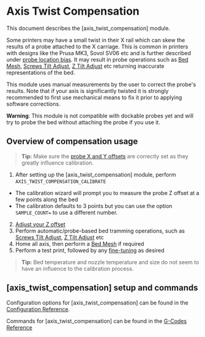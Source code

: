# Axis Twist Compensation

This document describes the [axis_twist_compensation] module.

Some printers may have a small twist in their X rail which can skew the results
of a probe attached to the X carriage.
This is common in printers with designs like the Prusa MK3, Sovol SV06 etc and is
further described under [probe location
bias](Probe_Calibrate.md#location-bias-check). It may result in
probe operations such as [Bed Mesh](Bed_Mesh.md),
[Screws Tilt Adjust](G-Codes.md#screws_tilt_adjust),
[Z Tilt Adjust](G-Codes.md#z_tilt_adjust) etc returning inaccurate
representations of the bed.

This module uses manual measurements by the user to correct the probe's results.
Note that if your axis is significantly twisted it is strongly recommended to
first use mechanical means to fix it prior to applying software corrections.

**Warning**: This module is not compatible with dockable probes yet and will
try to probe the bed without attaching the probe if you use it.

## Overview of compensation usage

> **Tip:** Make sure the [probe X and Y offsets](Config_Reference.md#probe) are
> correctly set as they greatly influence calibration.

1. After setting up the [axis_twist_compensation] module,
perform `AXIS_TWIST_COMPENSATION_CALIBRATE`
* The calibration wizard will prompt you to measure the probe Z offset at a few
points along the bed
* The calibration defaults to 3 points but you can use the option
`SAMPLE_COUNT=` to use a different number.
2. [Adjust your Z offset](Probe_Calibrate.md#calibrating-probe-z-offset)
3. Perform automatic/probe-based bed tramming operations, such as
[Screws Tilt Adjust](G-Codes.md#screws_tilt_adjust),
[Z Tilt Adjust](G-Codes.md#z_tilt_adjust) etc
4. Home all axis, then perform a [Bed Mesh](Bed_Mesh.md) if required
5. Perform a test print, followed by any
[fine-tuning](Axis_Twist_Compensation.md#fine-tuning) as desired

> **Tip:** Bed temperature and nozzle temperature and size do not seem to have
> an influence to the calibration process.

## [axis_twist_compensation] setup and commands

Configuration options for [axis_twist_compensation] can be found in the
[Configuration Reference](Config_Reference.md#axis_twist_compensation).

Commands for [axis_twist_compensation] can be found in the
[G-Codes Reference](G-Codes.md#axis_twist_compensation)
